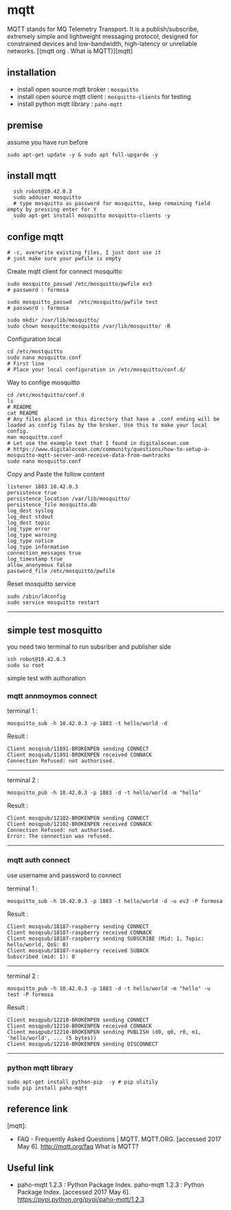 # mqtt

MQTT stands for MQ Telemetry Transport. It is a publish/subscribe, extremely simple and lightweight messaging protocol, designed for constrained devices and low-bandwidth, high-latency or unreliable networks. [(mqtt org . What is MQTT)][mqtt]

<!--
### for the current state only installed= = not confige yet , ..
-->

## installation

- install open source mqtt broker : `mosquitto`
- install open source mqtt client : `mosquitto-clients` for testing
- install python mqtt library : `paho-mqtt`

## premise

assume you have run before

    sudo apt-get update -y & sudo apt full-upgarde -y

## install mqtt

      ssh robot@10.42.0.3 
      sudo adduser mosquitto
      # type mosquitto as password for mosquitto, keep remaining field empty by pressing enter for Y
      sudo apt-get install mosquitto mosquitto-clients -y
    

## confige mqtt

    # -c, overwrite existing files, I just dont use it
    # just make sure your pwfile is empty

Create mqtt client for connect mosquitto

    sudo mosquitto_passwd /etc/mosquitto/pwfile ev3
    # password : formosa
        
    sudo mosquitto_passwd  /etc/mosquitto/pwfile test
    # password : formosa
  
    sudo mkdir /var/lib/mosquitto/
    sudo chown mosquitto:mosquitto /var/lib/mosquitto/ -R

Configuration local

    cd /etc/mostquitto
    sudo nano mosquitto.conf 
    # First line
    # Place your local configuration in /etc/mosquitto/conf.d/

Way to confige mosquitto

    cd /etc/mostquitto/conf.d
    ls
    # README
    cat README
    # Any files placed in this directory that have a .conf ending will be loaded as config files by the broker. Use this to make your local config.
    man mosquitto.conf
    # Let use the example text that I found in digitalocean.com
    # https://www.digitalocean.com/community/questions/how-to-setup-a-mosquitto-mqtt-server-and-receive-data-from-owntracks
    sudo nano mosquitto.conf

Copy and Paste the follow content

    listener 1883 10.42.0.3
    persistence true
    persistence_location /var/lib/mosquitto/
    persistence_file mosquitto.db
    log_dest syslog
    log_dest stdout
    log_dest topic
    log_type error
    log_type warning
    log_type notice
    log_type information
    connection_messages true
    log_timestamp true
    allow_anonymous false
    password_file /etc/mosquitto/pwfile

Reset mosquitto service

    sudo /sbin/ldconfig
    sudo service mosquitto restart

---

## simple test mosquitto


you need two terminal to run subsriber and publisher side

    ssh robot@10.42.0.3
    sudo su root
    
simple test with authoration

### mqtt annmoymos connect 
    
terminal 1 :

    mosquitto_sub -h 10.42.0.3 -p 1883 -t hello/world -d

Result : 

    Client mosqsub/11891-BROKENPEN sending CONNECT
    Client mosqsub/11891-BROKENPEN received CONNACK
    Connection Refused: not authorised.
  
---

terminal 2 : 
    
    mosquitto_pub -h 10.42.0.3 -p 1883 -d -t hello/world -m "hello"

Result : 

    Client mosqpub/12102-BROKENPEN sending CONNECT
    Client mosqpub/12102-BROKENPEN received CONNACK
    Connection Refused: not authorised.
    Error: The connection was refused.

---

### mqtt auth connect

use username and password to connect

terminal 1 : 

    mosquitto_sub -h 10.42.0.3 -p 1883 -t hello/world -d -u ev3 -P formosa
     
Result :

    Client mosqsub/18187-raspberry sending CONNECT
    Client mosqsub/18187-raspberry received CONNACK
    Client mosqsub/18187-raspberry sending SUBSCRIBE (Mid: 1, Topic: hello/world, QoS: 0)
    Client mosqsub/18187-raspberry received SUBACK
    Subscribed (mid: 1): 0

---

terminal 2 : 

    mosquitto_pub -h 10.42.0.3 -p 1883 -d -t hello/world -m "hello" -u test -P formosa
    
Result : 

    Client mosqpub/12210-BROKENPEN sending CONNECT
    Client mosqpub/12210-BROKENPEN received CONNACK
    Client mosqpub/12210-BROKENPEN sending PUBLISH (d0, q0, r0, m1, 'hello/world', ... (5 bytes))
    Client mosqpub/12210-BROKENPEN sending DISCONNECT

---

### python mqtt library

    sudo apt-get install python-pip  -y # pip ulitily
    sudo pip install paho-mqtt



## reference link

[mqtt]: 
- FAQ - Frequently Asked Questions | MQTT. MQTT.ORG. [accessed 2017 May 6]. http://mqtt.org/faq
What is MQTT?

## Useful link

- paho-mqtt 1.2.3 : Python Package Index. paho-mqtt 1.2.3 : Python Package Index. [accessed 2017 May 6]. https://pypi.python.org/pypi/paho-mqtt/1.2.3
